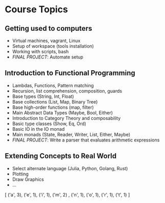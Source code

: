 # Course Topics

## Getting used to computers

- Virtual machines, vagrant, Linux
- Setup of workspace (tools installation)
- Working with scripts, bash
- *FINAL PROJECT*: Automate setup

## Introduction to Functional Programming

- Lambdas, Functions, Pattern matching
- Recursion, list comprehension, composition, guards
- Base types (String, Int, Float)
- Base collections (List, Map, Binary Tree)
- Base high-order functions (map, filter)
- Main Abstract Data Types (Maybe, Bool, Either)
- Introduction to Category Theory and composability
- Basic type classes (Show, Eq, Ord)
- Basic IO in the IO monad
- Main monads (State, Reader, Writer, List, Either, Maybe)
- *FINAL PROJECT*: Write a parser that evaluates arithmetic expressions

## Extending Concepts to Real World

- Select alternate language (Julia, Python, Golang, Rust) 
- Plotting
- Draw Graphics
- ...

[ ('a', 3), ('e', 1), ('i', 1), ('m', 2)
, ('n', 1), ('o', 1), ('r', 1), ('t', 1) ]
